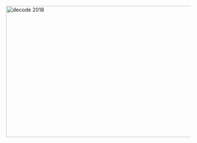 <a data-flickr-embed="true"  href="https://www.flickr.com/photos/mihochannel/albums/72157693992899482" title="decode 2018"><img src="https://farm1.staticflickr.com/950/27422824807_2c53a2817c_z.jpg" width="640" height="360" alt="decode 2018"></a><script async src="//embedr.flickr.com/assets/client-code.js" charset="utf-8"></script>